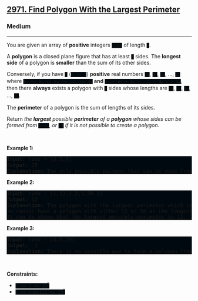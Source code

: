 <h2><a href="https://leetcode.com/problems/find-polygon-with-the-largest-perimeter/">2971. Find Polygon With the Largest Perimeter</a></h2><h3>Medium</h3><hr><div><p>You are given an array of <strong>positive</strong> integers <code style="background: rgb(0, 9, 15) !important;">nums</code> of length <code style="background: rgb(0, 9, 15) !important;">n</code>.</p>

<p>A <strong>polygon</strong> is a closed plane figure that has at least <code style="background: rgb(0, 9, 15) !important;">3</code> sides. The <strong>longest side</strong> of a polygon is <strong>smaller</strong> than the sum of its other sides.</p>

<p>Conversely, if you have <code style="background: rgb(0, 9, 15) !important;">k</code> (<code style="background: rgb(0, 9, 15) !important;">k &gt;= 3</code>) <strong>positive</strong> real numbers <code style="background: rgb(0, 9, 15) !important;">a<sub>1</sub></code>, <code style="background: rgb(0, 9, 15) !important;">a<sub>2</sub></code>, <code style="background: rgb(0, 9, 15) !important;">a<sub>3</sub></code>, ..., <code style="background: rgb(0, 9, 15) !important;">a<sub>k</sub></code> where <code style="background: rgb(0, 9, 15) !important;">a<sub>1</sub> &lt;= a<sub>2</sub> &lt;= a<sub>3</sub> &lt;= ... &lt;= a<sub>k</sub></code> <strong>and</strong> <code style="background: rgb(0, 9, 15) !important;">a<sub>1</sub> + a<sub>2</sub> + a<sub>3</sub> + ... + a<sub>k-1</sub> &gt; a<sub>k</sub></code>, then there <strong>always</strong> exists a polygon with <code style="background: rgb(0, 9, 15) !important;">k</code> sides whose lengths are <code style="background: rgb(0, 9, 15) !important;">a<sub>1</sub></code>, <code style="background: rgb(0, 9, 15) !important;">a<sub>2</sub></code>, <code style="background: rgb(0, 9, 15) !important;">a<sub>3</sub></code>, ..., <code style="background: rgb(0, 9, 15) !important;">a<sub>k</sub></code>.</p>

<p>The <strong>perimeter</strong> of a polygon is the sum of lengths of its sides.</p>

<p>Return <em>the <strong>largest</strong> possible <strong>perimeter</strong> of a <strong>polygon</strong> whose sides can be formed from</em> <code style="background: rgb(0, 9, 15) !important;">nums</code>, <em>or</em> <code style="background: rgb(0, 9, 15) !important;">-1</code> <em>if it is not possible to create a polygon</em>.</p>

<p>&nbsp;</p>
<p><strong class="example">Example 1:</strong></p>

<pre style="background: rgb(0, 9, 15) !important;"><strong>Input:</strong> nums = [5,5,5]
<strong>Output:</strong> 15
<strong>Explanation:</strong> The only possible polygon that can be made from nums has 3 sides: 5, 5, and 5. The perimeter is 5 + 5 + 5 = 15.
</pre>

<p><strong class="example">Example 2:</strong></p>

<pre style="background: rgb(0, 9, 15) !important;"><strong>Input:</strong> nums = [1,12,1,2,5,50,3]
<strong>Output:</strong> 12
<strong>Explanation:</strong> The polygon with the largest perimeter which can be made from nums has 5 sides: 1, 1, 2, 3, and 5. The perimeter is 1 + 1 + 2 + 3 + 5 = 12.
We cannot have a polygon with either 12 or 50 as the longest side because it is not possible to include 2 or more smaller sides that have a greater sum than either of them.
It can be shown that the largest possible perimeter is 12.
</pre>

<p><strong class="example">Example 3:</strong></p>

<pre style="background: rgb(0, 9, 15) !important;"><strong>Input:</strong> nums = [5,5,50]
<strong>Output:</strong> -1
<strong>Explanation:</strong> There is no possible way to form a polygon from nums, as a polygon has at least 3 sides and 50 &gt; 5 + 5.
</pre>

<p>&nbsp;</p>
<p><strong>Constraints:</strong></p>

<ul>
	<li><code style="background: rgb(0, 9, 15) !important;">3 &lt;= n &lt;= 10<sup>5</sup></code></li>
	<li><code style="background: rgb(0, 9, 15) !important;">1 &lt;= nums[i] &lt;= 10<sup>9</sup></code></li>
</ul>
</div>